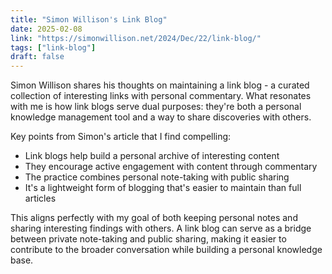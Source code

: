 ```yaml
---
title: "Simon Willison's Link Blog"
date: 2025-02-08
link: "https://simonwillison.net/2024/Dec/22/link-blog/"
tags: ["link-blog"]
draft: false
---
```


Simon Willison shares his thoughts on maintaining a link blog - a curated collection of interesting links with personal commentary. What resonates with me is how link blogs serve dual purposes: they're both a personal knowledge management tool and a way to share discoveries with others.

Key points from Simon's article that I find compelling:
- Link blogs help build a personal archive of interesting content
- They encourage active engagement with content through commentary
- The practice combines personal note-taking with public sharing
- It's a lightweight form of blogging that's easier to maintain than full articles

This aligns perfectly with my goal of both keeping personal notes and sharing interesting findings with others. A link blog can serve as a bridge between private note-taking and public sharing, making it easier to contribute to the broader conversation while building a personal knowledge base. 